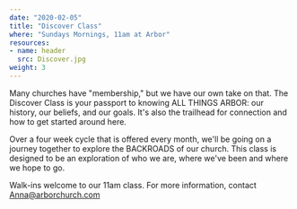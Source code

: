 ```yaml
---
date: "2020-02-05"
title: "Discover Class"
where: "Sundays Mornings, 11am at Arbor"
resources:
- name: header
  src: Discover.jpg
weight: 3
---
```


Many churches have "membership," but we have our own take on that. The Discover Class is your passport to knowing ALL THINGS ARBOR: our history, our beliefs, and our goals. It's also the trailhead for connection and how to get started around here. 

Over a four week cycle that is offered every month, we'll be going on a journey together to explore the BACKROADS of our church. This class is designed to be an exploration of who we are, where we've been and where we hope to go.

Walk-ins welcome to our 11am class. For more information, contact Anna@arborchurch.com

